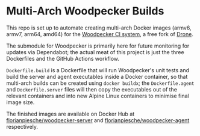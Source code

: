 # Multi-Arch Woodpecker Builds

This repo is set up to automate creating multi-arch Docker images (armv6, armv7, arm64, amd64) for
the [Woodpecker CI system](https://woodpecker.laszlo.cloud/), a free fork of [Drone](https://drone.io/).

The submodule for Woodpecker is primarily here for future monitoring for updates via Dependabot;
the actual meat of this project is just the three Dockerfiles and the GitHub Actions workflow.

`Dockerfile.build` is a Dockerfile that will run Woodpecker's unit tests and build the server and agent
executables inside a Docker container, so that multi-arch builds can be created using `docker buildx`;
the `Dockerfile.agent` and `Dockerfile.server` files will then copy the executables out of the relevant
containers and into new Alpine Linux containers to minimise final image size.

The finished images are available on Docker Hub at
[florianpiesche/woodpecker-server](https://hub.docker.com/r/florianpiesche/woodpecker-server) and
[florianpiesche/woodpecker-agent](https://hub.docker.com/r/florianpiesche/woodpecker-agent) respectively.
